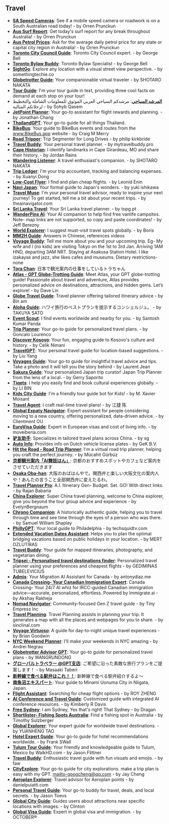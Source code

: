 ## Travel
- [**SA Speed Cameras**](https://chat.openai.com/g/g-F1EMXb3ZP-sa-speed-camera): See if a mobile speed camera or roadwork is on a South Australian road today! - by Orren Prunckun
- [**Aus Surf Report**](https://chat.openai.com/g/g-MibXZy4B6-aus-surf-rep): Get today's surf report for any break throughout Australia! - by Orren Prunckun
- [**Aus Petrol Prices**](https://chat.openai.com/g/g-sycM3WZAT-aus-petrol-pri): Ask for the average daily petrol price for any state or capital city region in Australia! - by Orren Prunckun
- [**Toronto City Council Guide**](https://chat.openai.com/g/g-0GxNbgD2H-toronto-city-council-guid): Toronto City Council expert. - by George Bell
- [**Toronto Bylaw Buddy**](https://chat.openai.com/g/g-UYyKX4CGp-toronto-bylaw-buddy): Toronto Bylaw Specialist - by George Bell
- [**SightGo**](https://chat.openai.com/g/g-7xERLrcfs-sightg): Explore any location with a visual street view perspective. - by somethingtechie.co
- [**Globetrotter Guide**](https://chat.openai.com/g/g-DU8j6v4pW-globetrotter-guid): Your companionable virtual traveler - by SHOTARO NAKATA
- [**Tour Guide**](https://chat.openai.com/g/g-UITDE3Nsz-tour-guid): I'm your tour guide in text, providing three cool facts on demand at each stop on your tour!
- [**المرشد السياحي**](https://chat.openai.com/g/g-UhrCz6tv9-lmrshd-lsyhy): مرشدكم السياحي العربي الموثوق للمعلومات الشاملة والتخطيط لرحلاتكم المثالية - by Sohyb Qasem
- [**JetPoint Planner**](https://chat.openai.com/g/g-sQIYI75NM-jetpoint-pla): Your go-to assistant for flight rewards and planning. - by Jonathan Chang
- [**ThailandGPT**](https://chat.openai.com/g/g-kCx5gzU4t-thailandgp): Your go-to guide for all things Thailand.
- [**BikeBus**](https://chat.openai.com/g/g-8dOLvkpbp-bikeb): Your guide to BikeBus events and routes from the www.BikeBus.app website - by Craig M Merry
- [**Road Tripper**](https://chat.openai.com/g/g-BxRXc5hs2-road-tripp): Trip Segmenter for Long Drives - by philip kirkbride
- [**Travel Buddy**](https://chat.openai.com/g/g-AkWHl8yqH-travel-buddy): Your personal travel planner. - by mytravelbuddy.pro
- [**Cape Historian**](https://chat.openai.com/g/g-4GBU7aVv8-cape-historia): I identify landmarks in Cape Girardeau, MO and share their history. - by Jordan Rains
- [**Wandering Listener**](https://chat.openai.com/g/g-LznHD0U3B-wandering-li): A travel enthusiast's companion. - by SHOTARO NAKATA
- [**Trip Ledger**](https://chat.openai.com/g/g-yUP0oOaRr-trip-ledg): I'm your trip accountant, tracking and balancing expenses. - by Xuanyi Dong
- [**Low-Cost Flyer**](https://chat.openai.com/g/g-uaSK0BaKS-low-cost-fly): I find and plan cheap flights. - by Leonid Enin
- [**Navi Japan**](https://chat.openai.com/g/g-sf1QsRLuy-navi-japa): Your formal guide to Japan's wonders. - by yuki ishikawa
- [**Travel Muse**](https://chat.openai.com/g/g-t8WyKb8EE-travel-): I'm your personal travel advisor, ready to inspire your next journey! To get started, tell me a bit about your recent trips. - by theainavigator.com
- [**Sri Lanka Travel**](https://chat.openai.com/g/g-VDACqLO8K-sri-lanka-travel): Your Sri Lanka travel planner. - by topg.pt
- [**WanderPins AI**](https://chat.openai.com/g/g-ExDc54Iik-wanderpins-ai): Your AI companion to help find  free vanlife campsites. Note- map links are not supported, so copy and paste coordinates! - by Jeff Berezny
- [**World Explorer**](https://chat.openai.com/g/g-htPTFmVMx-world-expl): I suggest must-visit travel spots globally. - by Boris
- [**MM2H Guide**](https://chat.openai.com/g/g-xPU7rLO8K-mm2h-guid): Answers in Chinese, references videos
- [**Voyage Buddy**](https://chat.openai.com/g/g-dUHZt1sR3-voyage-buddy): Tell me more about you and your upcoming trip. Eg- My wife and I (no kids) are visiting Tokyo on the 1st to 3rd Jan. Arriving 1AM HND, departing 3AM NRT. Staying at Asakusa Station Hotel. I like izakayas and jazz, she likes cafes and museums.  Dietary restrictions- none
- [**Tora Chan**](https://chat.openai.com/g/g-WfYxDYkCi-tora-cha): 日本で観光案内の仕事をしているトラちゃん
- [**Atlas - GPT  Globe-Trotting Guide**](https://chat.openai.com/g/g-CW717E0yf-atlas-gpt-globe-trotting-guid): Meet Atlas, your GPT globe-trotting guide! Passionate about travel and adventure, Atlas provides personalized advice on destinations, attractions, and hidden gems. Let’s explore! - by Dave Lin
- [**Globe Travel Guide**](https://chat.openai.com/g/g-sqz4qh5NW-globe-travel-guid): Travel planner offering tailored itinerary advice - by Bin am
- [**Aloha Guide**](https://chat.openai.com/g/g-lQSy3G85C-aloha-guid): ハワイ旅行のベストプランを提示するコンシェルジュ。 - by TAKUYA SATO
- [**Event Scout**](https://chat.openai.com/g/g-YP96fCxPs-event-): I find events worldwide and nearby for you. - by Santosh Kumar Panda
- [**Trip Planner**](https://chat.openai.com/g/g-DPoDlMCiT-trip-pla): Your go-to guide for personalized travel plans. - by Goncalo Lourenco
- [**Discover Kosovo**](https://chat.openai.com/g/g-JSk8qg9G1-discover-kosov): Your fun, engaging guide to Kosovo's culture and history. - by Celik Nimani
- [**TravelGPT**](https://chat.openai.com/g/g-7lHZ1WIs5-travelgp): Your personal travel guide for location-based suggestions. - by Liu Yang
- [**Voyages Guide**](https://chat.openai.com/g/g-NELa76UoW-voyages-guid): Your go-to guide for insightful travel advice and tips. Take a photo and it will tell you the story behind - by Laurent Jean
- [**Sakura Guide**](https://chat.openai.com/g/g-kfjrzkrlT-sakura-guid): Your personalized Japan trip curator! Japan Trip Planner from the lens of a local. - by Gerry Saporito
- [**Tiqets**](https://chat.openai.com/g/g-uu7eijXxo-tiq): I help you easily find and book cultural experiences globally. - by LI BIN
- [**Kids City Guide**](https://chat.openai.com/g/g-ZUEPYpMe0-kids-city-guid): I'm a friendly tour guide bot for Kids! - by M. Xavier Moisant
- [**Travel Agent**](https://chat.openai.com/g/g-wjzIMe6ow-travel-ag): I craft real-time travel plans! - by 江捷 陈
- [**Global Expaty Navigator**](https://chat.openai.com/g/g-4YLKJs5pV-global-expaty-naviga): Expert assistant for people considering moving to a new country, offering personalized, data-driven advice. - by Clientment OU
- [**EuroVisa Guide**](https://chat.openai.com/g/g-OKWNdWbcZ-eurovisa-guid): Expert in European visas and cost of living info. - by moveiberia.com
- [**驴友助手**](https://chat.openai.com/g/g-w93rncgPX-lu-you-zhu-sh): Specializes in tailored travel plans across China. - by sg
- [**Auto Info**](https://chat.openai.com/g/g-RxjQyg93q-auto-inf): Provides info on Dutch vehicle license plates - by GeK B.V.
- [**Hit the Road - Road Trip Planner**](https://chat.openai.com/g/g-L2YV4n1Ot-hit-the-road-road-trip-pla): I'm a virtual road trip planner, helping you craft the perfect journey. - by Mücahit Gürbüz
- [**京都観光案内「AI舞妓はん」**](https://chat.openai.com/g/g-QdBrqcF4f-jing-du-guan-guang-an-nei-aiwu-ji-ha): 京都のおすすめスポットやカフェなど案内をさせていただきます
- [**Osaka Oba-han**](https://chat.openai.com/g/g-14RTBjIBA-osaka-oba-ha): 大阪のおばはんやで。関西弁と楽しい大阪文化の案内人や！あんたの言うこと全部関西弁に変えたるわ。
- [**Travel Planner Pro**](https://chat.openai.com/g/g-XxJat07cR-travel-planner-p): A.I. Itinerary Gen- Budget. Set. GO! With direct links. - by Rajan Babaria
- [**China Explorer**](https://chat.openai.com/g/g-frBG2RyHQ-china-expl): Super China travel planning, welcome to China explorer, give you beyond the tour group advice and experience - by EvelynBergnaum
- [**Chrono Companion**](https://chat.openai.com/g/g-FvuPHlHLX-chrono-compani): A historically authentic guide, helping you to travel through time and see time through the eyes of a person who was there. - by Samuel William Shapley
- [**PhillyGPT**](https://chat.openai.com/g/g-GlYMtkbse-phillygp): Your local guide to Philadelphia - by techsquidtv.com
- [**Extended Vacation Dates Assistant**](https://chat.openai.com/g/g-6TtqFALcr-extended-vacation-dates-assista): Helps you to plan the optimal bridging vacations based on public holidays in your location. - by MERT OZLUTIRAS
- [**Travel Buddy**](https://chat.openai.com/g/g-AkWHl8yqH-travel-buddy): Your guide for mapped itineraries, photography, and vegetarian dining.
- [**Tripsei - Personalised travel destinations finder**](https://chat.openai.com/g/g-7ZKMykOHq-tripsei-personalised-travel-destinations-find): Personalized travel planner using your preferences and cheapest flights - by GEDIMINAS TUBELEVICIUS
- [**Admis**](https://chat.openai.com/g/g-wd82eRVnW-admi): Your Migration AI Assistant for Canada - by antonydiaz.me
- [**Canada Crossing- Your Canadian Immigration Expert**](https://chat.openai.com/g/g-eqDPB7qcR-canada-crossing-your-canadian-immigration-exp): Canada Crossing- Your 24/7 AI whiz for IRCC-guided Canadian immigration advice—accurate, personalized, effortless. Powered by Immigrate.ai - by Akshay Rakheja
- [**Nomad Navigator**](https://chat.openai.com/g/g-LJ1ueB3iy-nomad-naviga): Community-focused Gen Z travel guide - by Tiny Empress Inc
- [**Travel Planning**](https://chat.openai.com/g/g-Ks8FLUWKc-travel-planning): Travel Planning assists in planning your trip. It generates a map with all the places and webpages for you to share. - by sinclinal.com
- [**Voyage Virtuoso**](https://chat.openai.com/g/g-dz49DPQDd-voyage-vi): A guide for day-to-night unique travel experiences - by Brian Goodwin
- [**NYC Weekend Planner**](https://chat.openai.com/g/g-azFF0yAG3-nyc-weekend-pla): I'll make your weekends in NYC amazing - by Andrei Negrau
- [**Globetrotter Advisor GPT**](https://chat.openai.com/g/g-mZG12bKsc-globetrotter-advisor-gp): Your go-to guide for personalized travel plans - by WANGRUNDONG
- [**グローバルトラベラー @GPT支店**](https://chat.openai.com/g/g-2hoikIAMN-gurobarutorabera-gptzhi-dia): ご希望に沿った素敵な旅行プランをご提案します！ - by Masaaki Taberi
- [**新幹線で食べる駅弁はこれ！！**](https://chat.openai.com/g/g-aHEbE8GQh-xin-gan-xian-deshi-beruyi-bian-hak): 新幹線で食べる駅弁紹介するよ〜
- [**南魚沼エキスパート**](https://chat.openai.com/g/g-fAvqYQXv9-nan-yu-zhao-ekisupa): Your guide to Minami Uonuma City in Niigata, Japan.
- [**Flight Assistant**](https://chat.openai.com/g/g-wrULNIvw0-flight-assista): Searching for cheap flight options - by ROY ZHENG
- [**AI Conference and Travel Guide**](https://chat.openai.com/g/g-Qvf6QD3jJ-ai-conference-and-travel-guid): Customized guide with integrated AI conference resources. - by Kimberly R Davis
- [**Free Sydney**](https://chat.openai.com/g/g-pIXvoX9RS-free-sydney): I am Sydney, Yes that's right! That Sydney - by Dragan
- [**Shortlister- Fishing Spots Australia**](https://chat.openai.com/g/g-T7B6GLtvD-shortlister-fishing-spots-australia): Find a fishing spot in Australia - by Timothy Sulzberger
- [**Global Explorer**](https://chat.openai.com/g/g-GJQLIw6wQ-global-expl): Your expert guide for worldwide travel destinations. - by YUANHENG TAO
- [**Hotel Expert Guide**](https://chat.openai.com/g/g-vxqBOUFj3-hotel-expert-guid): Your go-to guide for hotel recommendations worldwide. - by Frank SWall
- [**Tulum Tour Guide**](https://chat.openai.com/g/g-vpQZVCgn1-tulum-tour-guid): Your friendly and knowledgeable guide to Tulum, Mexico by WalkHD.com - by Jason Flittner
- [**Travel Buddy**](https://chat.openai.com/g/g-AkWHl8yqH-travel-buddy): Enthusiastic travel guide with fun visuals and emojis. - by faw
- [**CityExplore**](https://chat.openai.com/g/g-to77WOgNo-cityexpl): Your go-to guide for city explorations. make a trip plan is easy with my GPT.  mailto-googcheng@qq.com - by Jay Cheng
- [**Aeroplan Explorer**](https://chat.openai.com/g/g-pt9wfoBQw-aeroplan-expl): Travel advisor for Aeroplan points - by danielpuiatti.com
- [**Personal Travel Guide**](https://chat.openai.com/g/g-A71oNvu0t-personal-travel-guid): Your go-to buddy for travel, deals, and local secrets. - by Jason Toevs
- [**Global City Guide**](https://chat.openai.com/g/g-KO4hqQdWr-global-city-guid): Guides users about attractions near specific locations with images. - by Clinton
- [**Global Visa Guide**](https://chat.openai.com/g/g-ov5VKzPqZ-global-visa-guid): Expert in global visa and immigration. - by OCTOBER®

